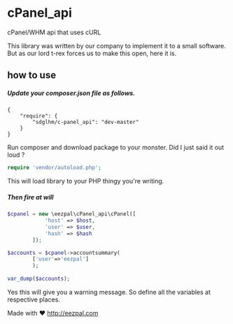 # cPanel_api
cPanel/WHM api that uses cURL

This library was written by our company to implement it to a small software. But as our lord t-rex forces us to make this open, here it is.

## how to use

##### Update your composer.json file as follows.
```
{
    "require": {
        "sdglhm/c-panel_api": "dev-master"
    }
}
```

Run composer and download package to your monster. Did I just said it out loud ?

```php
require 'vendor/autoload.php';
```

This will load library to your PHP thingy you're writing.

##### Then fire at will

```php
$cpanel = new \eezpal\cPanel_api\cPanel([
			'host' => $host,
			'user' => $user,
			'hash' => $hash
		]);

$accounts = $cpanel->accountsummary(
	 	['user'=>'eezpal']
	 	); 
	 	
var_dump($accounts);
```

Yes this will give you a warning message. So define all the variables at respective places.

Made with ♥ http://eezpal.com
